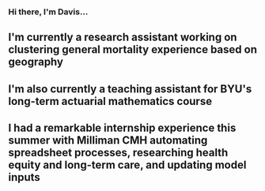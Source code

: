 ### Hi there, I'm Davis...

## I'm currently a research assistant working on clustering general mortality experience based on geography
## I'm also currently a teaching assistant for BYU's long-term actuarial mathematics course
## I had a remarkable internship experience this summer with Milliman CMH automating spreadsheet processes, researching health equity and long-term care, and updating model inputs

<!--
**davisdowdle/davisdowdle** is a ✨ _special_ ✨ repository because its `README.md` (this file) appears on your GitHub profile.

Here are some ideas to get you started:

- 🔭 I’m currently working on ...
- 🌱 I’m currently learning ...
- 👯 I’m looking to collaborate on ...
- 🤔 I’m looking for help with ...
- 💬 Ask me about ...
- 📫 How to reach me: ...
- 😄 Pronouns: ...
- ⚡ Fun fact: ...
-->

